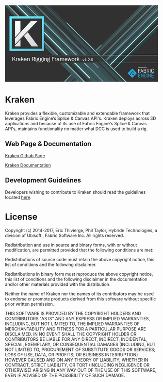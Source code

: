 ![Kraken Rigging Framework](/Python/kraken/ui/images/KrakenUI_Splash.png)

Kraken
======
Kraken provides a flexible, customizable and extendable framework that leverages Fabric Engine’s Splice & Canvas API's. Kraken deploys across 3D applications and because of its use of Fabric Engine's Splice & Canvas API's, maintains functionality no matter what DCC is used to build a rig.


Web Page & Documentation
------------------------
[Kraken Github Page](http://fabric-engine.github.io/Kraken)

[Kraken Documentation](http://kraken-rigging-framework.readthedocs.io/en/latest/)


Development Guidelines
----------------------
Developers wishing to contribute to Kraken should read the guidelines located
[here](/.github/CONTRIBUTING.md).


License
=======
Copyright (c) 2014-2017, Eric Thivierge, Phil Taylor, Hybride Technologies, a division of Ubisoft., Fabric Software Inc. All rights reserved.

Redistribution and use in source and binary forms, with or without modification, are permitted provided that the following conditions are met:

Redistributions of source code must retain the above copyright notice, this list of conditions and the following disclaimer.

Redistributions in binary form must reproduce the above copyright notice, this list of conditions and the following disclaimer in the documentation and/or other materials provided with the distribution.

Neither the name of Kraken nor the names of its contributors may be used to endorse or promote products derived from this software without specific prior written permission.

THIS SOFTWARE IS PROVIDED BY THE COPYRIGHT HOLDERS AND CONTRIBUTORS "AS IS" AND ANY EXPRESS OR IMPLIED WARRANTIES, INCLUDING, BUT NOT LIMITED TO, THE IMPLIED WARRANTIES OF MERCHANTABILITY AND FITNESS FOR A PARTICULAR PURPOSE ARE DISCLAIMED. IN NO EVENT SHALL THE COPYRIGHT HOLDER OR CONTRIBUTORS BE LIABLE FOR ANY DIRECT, INDIRECT, INCIDENTAL, SPECIAL, EXEMPLARY, OR CONSEQUENTIAL DAMAGES (INCLUDING, BUT NOT LIMITED TO, PROCUREMENT OF SUBSTITUTE GOODS OR SERVICES; LOSS OF USE, DATA, OR PROFITS; OR BUSINESS INTERRUPTION) HOWEVER CAUSED AND ON ANY THEORY OF LIABILITY, WHETHER IN CONTRACT, STRICT LIABILITY, OR TORT (INCLUDING NEGLIGENCE OR OTHERWISE) ARISING IN ANY WAY OUT OF THE USE OF THIS SOFTWARE, EVEN IF ADVISED OF THE POSSIBILITY OF SUCH DAMAGE.
